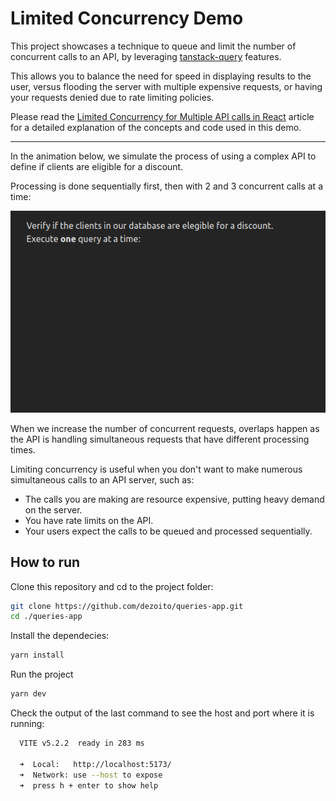 # Limited Concurrency Demo

This project showcases a technique to queue and limit the number of concurrent calls to an API, by leveraging [tanstack-query](https://tanstack.com/query/latest) features.

This allows you to balance the need for speed in displaying results to the user, versus flooding the server with multiple expensive requests, or having your requests denied due to rate limiting policies.

Please read the [Limited Concurrency for Multiple API calls in React](http://dezoito.github.io/2024/03/21/react-limited-concurrency.html) article for a detailed explanation of the concepts and code used in this demo.

---

In the animation below, we simulate the process of using a complex API to define if clients are eligible for a discount.

Processing is done sequentially first, then with 2 and 3 concurrent calls at a time:

<img src="./images/demo.gif" alt="Demo"/>

When we increase the number of concurrent requests, overlaps happen as the API is handling simultaneous requests that have different processing times.

Limiting concurrency is useful when you don't want to make numerous simultaneous calls to an API server, such as:

- The calls you are making are resource expensive, putting heavy demand on the server.
- You have rate limits on the API.
- Your users expect the calls to be queued and processed sequentially.

## How to run

Clone this repository and cd to the project folder:

```sh
git clone https://github.com/dezoito/queries-app.git
cd ./queries-app
```

Install the dependecies:

```sh
yarn install
```

Run the project

```sh
yarn dev
```

Check the output of the last command to see the host and port where it is running:

```sh
  VITE v5.2.2  ready in 283 ms

  ➜  Local:   http://localhost:5173/
  ➜  Network: use --host to expose
  ➜  press h + enter to show help
```
